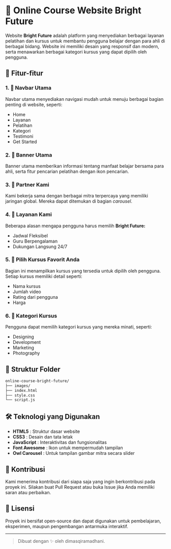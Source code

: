 # 🌟 Online Course Website Bright Future

Website **Bright Future** adalah platform yang menyediakan berbagai layanan pelatihan dan kursus untuk membantu pengguna belajar dengan para ahli di berbagai bidang. Website ini memiliki desain yang responsif dan modern, serta menawarkan berbagai kategori kursus yang dapat dipilih oleh pengguna.

## 🎯 Fitur-fitur

### 1. 🚀 Navbar Utama
Navbar utama menyediakan navigasi mudah untuk menuju berbagai bagian penting di website, seperti:

- Home
- Layanan
- Pelatihan
- Kategori
- Testimoni
- Get Started 

### 2. 🎉 Banner Utama 

Banner utama memberikan informasi tentang manfaat belajar bersama para ahli, serta fitur pencarian pelatihan dengan ikon pencarian.

### 3. 🤝 Partner Kami

Kami bekerja sama dengan berbagai mitra terpercaya yang memiliki jaringan global. Mereka dapat ditemukan di bagian *carousel*.

### 4. 💼 Layanan Kami

Beberapa alasan mengapa pengguna harus memilih **Bright Future:**

- Jadwal Fleksibel
- Guru Berpengalaman
- Dukungan Langsung 24/7

### 5. 📘 Pilih Kursus Favorit Anda

Bagian ini menampilkan kursus yang tersedia untuk dipilih oleh pengguna. Setiap kursus memiliki detail seperti:

- Nama kursus
- Jumlah video
- Rating dari pengguna
- Harga

### 6. 📑 Kategori Kursus 

Pengguna dapat memilih kategori kursus yang mereka minati, seperti:

- Designing
- Development
- Marketing
- Photography

## 📁 Struktur Folder

```bash
online-course-bright-future/
├── images/
├── index.html
├── style.css
└── script.js
```

## 🛠️ Teknologi yang Digunakan

- **HTML5**         : Struktur dasar website
- **CSS3**          : Desain dan tata letak
- **JavaScript**    : Interaktivitas dan fungsionalitas
- **Font Awesome**  : Ikon untuk mempermudah tampilan
- **Owl Carousel**  : Untuk tampilan gambar mitra secara slider

## 🤝 Kontribusi 

Kami menerima kontribusi dari siapa saja yang ingin berkontribusi pada proyek ini. Silakan buat Pull Request atau buka Issue jika Anda memiliki saran atau perbaikan.

## 📝 Lisensi

Proyek ini bersifat open-source dan dapat digunakan untuk pembelajaran, eksperimen, maupun pengembangan antarmuka interaktif.

---

> Dibuat dengan ✨ oleh dimasqiramadhani.
